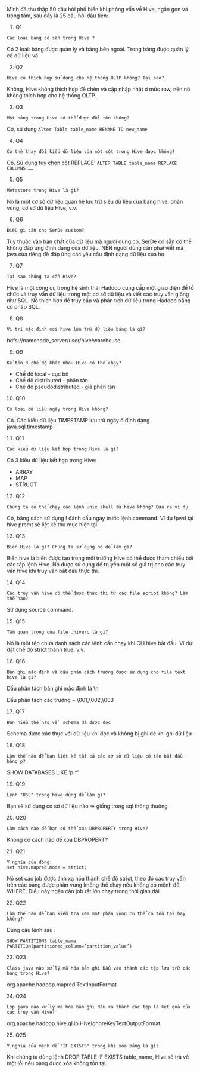 Mình đã thu thập 50 câu hỏi phổ biến khi phỏng vấn về HIve, ngắn gọn và trọng tâm, sau đây là 25 câu hỏi đầu tiên:

1. Q1
```
Các loại bảng có sẵn trong Hive ?
```
Có 2 loại: bảng được quản lý và bảng bên ngoài. Trong bảng được quản lý cả dữ liệu và 

2. Q2
```
Hive có thích hợp sử dụng cho hệ thống OLTP không? Tại sao?
```
Không, Hive không thích hợp để chèn và cập nhập nhật ở mức row, nên nó không thích hợp cho hệ thống OLTP.

3. Q3
```
Một bảng trong Hive có thể được đổi tên không?
```

Có, sử dụng `Alter Table table_name RENAME TO new_name`

4. Q4
```
Có thể thay đổi kiểu dữ liệu của một cột trong Hive được không?
```
Có. Sử dụng tùy chọn cột REPLACE: 
`
ALTER TABLE table_name REPLACE COLUMNS ……
`

5. Q5
```
Metastore trong Hive là gì?
```
Nó là một cơ sở dữ liệu quan hệ lưu trữ siêu dữ liệu của bảng hive, phân vùng, cơ sở dữ liệu Hive, v.v.

6. Q6
```
Điều gì cần cho SerDe custom?
```
Tùy thuộc vào bản chất của dữ liệu mà người dùng có, SerDe có sẵn có thể không đáp ứng định dạng của dữ liệu. NÊN người dùng cần phải viết mã java của riêng để đáp ứng các yêu cầu định dạng dữ liệu của họ.

7. Q7
```
Tại sao chúng ta cần Hive?
```
Hive là một công cụ trong hệ sinh thái Hadoop cung cấp một giao diện để tổ chức và truy vấn dữ liệu trong một cơ sở dữ liệu và viết các truy vấn giống như SQL. Nó thích hợp để truy cập và phân tích dữ liệu trong Hadoop bằng cú pháp SQL.

8. Q8
```
Vị trí mặc định nơi hive lưu trữ dữ liệu bảng là gì?
```
hdfs://namenode_server/user/hive/warehouse

9. Q9
```
Kể tên 3 chế độ khác nhau Hive có thể chạy?
```
* Chế độ local - cục bộ 
* Chế độ distributed - phân tán 
* Chế độ pseudodistributed - giả phân tán 
10. Q10
```
Có loại dữ liệu ngày trong Hive không?
```
Có. Các kiểu dữ liệu TIMESTAMP lưu trữ ngày ở định dạng java.sql.timestamp

11. Q11
```
Các kiểu dữ liệu kết hợp trong Hive là gì?
```
Có 3 kiểu dữ liệu kết hợp trong Hive:
* ARRAY
* MAP
* STRUCT

12. Q12
```
Chúng ta có thể chạy các lệnh unix shell từ hive không? Đưa ra ví dụ.
```
Có, bằng cách sử dụng ! đánh dấu ngay trước lệnh command. Ví dụ !pwd tại hive promt sẽ liệt kê thư mục hiện tại.

13. Q13
```
Biến Hive là gì? Chúng ta sử dụng nó để làm gì?
```
Biến hive là biến được tạo trong môi trường Hive có thể được tham chiếu bởi các tập lệnh Hive. Nó được sử dụng để truyền một số giá trị cho các truy vấn hive khi truy vấn bắt đầu thực thi.

14. Q14
```
Các truy vấn hive có thể được thực thi từ các file script không? Làm thế nào?
```
Sử dụng source command.

15. Q15
```
Tầm quan trọng của file .hiverc là gì?
```
Nó là một tệp chứa danh sách các lệnh cần chạy khi CLI hive bắt đầu. Ví dụ: đặt chế độ strict thành true, v.v.

16. Q16
```
Bản ghi mặc định và dấu phân cách trường được sử dụng cho file text hive là gì?
```
Dấu phân tách bản ghi mặc định là  \n

Dấu phân tách các trường  − \001,\002,\003

17. Q17
```
Bạn hiểu thế nào về  schema đã được đọc
```
Schema được xác thực với dữ liệu khi đọc và không bị  ghi đè khi ghi dữ liệu

18. Q18
```
Làm thế nào để bạn liệt kê tất cả các cơ sở dữ liệu có tên bắt đầu bằng p?
```
SHOW DATABASES LIKE ‘p.*’

19. Q19
```
Lệnh "USE" trong hive dùng để làm gì?
```
Bạn sẽ sử dụng cơ sở dữ liệu nào => giống trong sql thông thường

20. Q20
```
Làm cách nào để bạn có thể xóa DBPROPERTY trong Hive?
```
Không có cách nào để xóa DBPROPERTY

21. Q21
```
Ý nghĩa của dòng:
set hive.mapred.mode = strict;
```
Nó set các job được ánh xạ hóa thành chế độ strict, theo đó các truy vấn trên các bảng được phân vùng không thể chạy nếu không có mệnh đề WHERE. Điều này ngăn cản job rất lớn chạy trong thời gian dài.

22. Q22
```
Làm thế nào để bạn kiểm tra xem một phân vùng cụ thể có tồn tại hay không?
```
Dùng câu lệnh sau :
```
SHOW PARTITIONS table_name PARTITION(partitioned_column=’partition_value’)
```
23. Q23
```
Class java nào xử lý mã hóa bản ghi Đầu vào thành các tệp lưu trữ các bảng trong Hive?
```
org.apache.hadoop.mapred.TextInputFormat

24. Q24
```
Lớp java nào xử lý mã hóa bản ghi đầu ra thành các tệp là kết quả của các truy vấn Hive?
```
org.apache.hadoop.hive.ql.io.HiveIgnoreKeyTextOutputFormat

25. Q25
```
Ý nghĩa của mệnh đề "IF EXISTS" trong khi xóa bảng là gì?
```
Khi chúng ta dùng lệnh DROP TABLE IF EXISTS table_name, Hive sẽ trả về một lỗi nếu bảng được xóa không tồn tại.